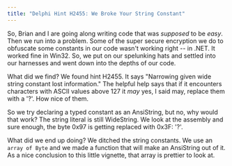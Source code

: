 ```yaml
---
title: "Delphi Hint H2455: We Broke Your String Constant"
---
```

So, Brian and I are going along writing code that was _supposed_ to be _easy_.
Then we run into a problem. Some of the super secure encryption we do to
obfuscate some constants in our code wasn't working right -- in .NET. It
worked fine in Win32. So, we put on our spelunking hats and settled into our
harnesses and went down into the depths of our code.

What did we find? We found hint H2455. It says "Narrowing given wide string
constant lost information." The helpful help says that if it encounters
characters with ASCII values above 127 it _may_ yes, I said may, replace them
with a '?'. How nice of them.

So we try declaring a typed constant as an AnsiString, but no, why would that
work? The string literal is still WideString. We look at the assembly and sure
enough, the byte 0x97 is getting replaced with 0x3F: '?'.

What did we end up doing? We ditched the string constants. We use an `array of
Byte` and we made a function that will make an AnsiString out of it. As a nice
conclusion to this little vignette, that array is prettier to look at.

